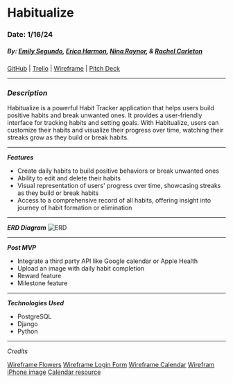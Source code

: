 # Habitualize

### Date: 1/16/24

##### By: [Emily Segundo](https://github.com/emilyThesecond), [Erica Harmon](https://github.com/harmonica23), [Nina Raynor](https://github.com/ninaraynor), & [Rachel Carleton](https://github.com/rachcarleton-ga)

[GitHub](https://github.com/harmonica23/habitualize) | [Trello](https://trello.com/b/yd18VNAl/habitualize) | [Wireframe](https://www.figma.com/file/C27AtGRyCv40sV5Wg0UO6T/Habitualize?type=design&mode=design&t=u9myKvfzsfTiHvVZ-1) | [Pitch Deck](https://docs.google.com/presentation/d/1CYsTH1Uai_M1nYLEdS8zX5NmcQm2EmkRT05twns4RuY/edit?usp=sharing)

***

### **_Description_**

Habitualize is a powerful Habit Tracker application that helps users build positive habits and break unwanted ones. It provides a user-friendly interface for tracking habits and setting goals. With Habitualize, users can customize their habits and visualize their progress over time, watching their streaks grow as they build or break habits. 

***

**_Features_**
- Create daily habits to build positive behaviors or break unwanted ones
- Ability to edit and delete their habits
- Visual representation of users' progress over time, showcasing streaks as they build or break habits
- Access to a comprehensive record of all habits, offering insight into journey of habit formation or elimination

***

**_ERD Diagram_**
![ERD](https://i.imgur.com/JfjAj5D.png)

***

**_Post MVP_**
- Integrate a third party API like Google calendar or Apple Health
- Upload an image with daily habit completion
- Reward feature 
- Milestone feature

***

**_Technologies Used_**
- PostgreSQL
- Django
- Python

***

_Credits_

[Wireframe Flowers](https://www.vecteezy.com/members/miguelap)
[Wireframe Login Form](https://www.vecteezy.com/members/designzone247)
[Wireframe Calendar](https://www.vecteezy.com/members/113457908403087816098)
[Wirefram iPhone image](https://unsplash.com/photos/silver-iphone-x-floating-over-open-palm-6wdRuK7bVTE)
[Calendar resource](https://www.huiwenteo.com/normal/2018/07/29/django-calendar-ii.html)